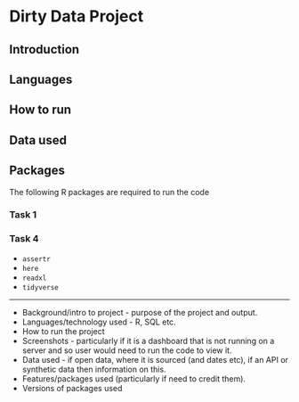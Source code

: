 # Dirty Data Project

## Introduction
## Languages
## How to run
## Data used
## Packages
The following R packages are required to run the code

### Task 1
### Task 4
* `assertr`
* `here`
* `readxl`
* `tidyverse`


---
* Background/intro to project - purpose of the project and output. 
* Languages/technology used - R, SQL etc. 
* How to run the project 
* Screenshots - particularly if it is a dashboard that is not running on a server and so user would need to run the code to view it.
* Data used - if open data, where it is sourced (and dates etc), if an API or synthetic data then information on this. 
* Features/packages used (particularly if need to credit them). 
* Versions of packages used
